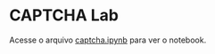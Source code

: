 # CAPTCHA Lab

Acesse o arquivo [captcha.ipynb](https://github.com/mrioqueiroz/captcha-lab/blob/master/captcha.ipynb) para ver o notebook.

